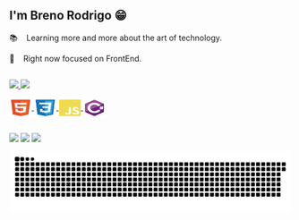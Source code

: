 <h2>I'm Breno Rodrigo 😁</h2>

<p>📚&nbsp;&nbsp;&nbsp;&nbsp;Learning more and more about the art of technology.</p>

<p>🎨&nbsp;&nbsp;&nbsp;&nbsp;Right now focused on FrontEnd.</p>

##

<div>
  <a href="https://github.com/BRodrigo">
  <img height="150" src="https://github-readme-stats.vercel.app/api?username=BRodrigo&show_icons=true&theme=radical&include_all_commits=true&count_private=true"/>
  <img height="150" src="https://github-readme-stats.vercel.app/api/top-langs/?username=BRodrigo&layout=compact&langs_count=7&theme=radical"/>
</div>
<div style="display: inline_block"><br>
  <img align="center" alt="Breno-HTML" height="30" width="40" src="https://raw.githubusercontent.com/devicons/devicon/master/icons/html5/html5-original.svg">
  <img align="center" alt="Breno-CSS" height="30" width="40" src="https://raw.githubusercontent.com/devicons/devicon/master/icons/css3/css3-original.svg">
  <img align="center" alt="Breno-Js" height="30" width="40" src="https://raw.githubusercontent.com/devicons/devicon/master/icons/javascript/javascript-plain.svg">
  <img align="center" alt="Breno-Csharp" height="30" width="40" src="https://raw.githubusercontent.com/devicons/devicon/master/icons/csharp/csharp-original.svg">
</div>
  
##

<div>
  <a href="https://www.linkedin.com/in/breno-rodrigo-62960521/" target="_blank"><img src="https://img.shields.io/badge/-LinkedIn-%230077B5?style=for-the-badge&logo=linkedin&logoColor=white" target="_blank"></a> 
  <a href="https://instagram.com/b.rodrigo.caetano" target="_blank"><img src="https://img.shields.io/badge/-Instagram-%23E4405F?style=for-the-badge&logo=instagram&logoColor=white" target="_blank"></a>
  <a href = "mailto:b.rodrigo.ti@gmail.com"><img src="https://img.shields.io/badge/-Gmail-%23333?style=for-the-badge&logo=gmail&logoColor=white" target="_blank"></a>
  
 
![Snake animation](https://github.com/BRodrigo/BRodrigo/blob/output/github-contribution-grid-snake.svg) 
</div>
